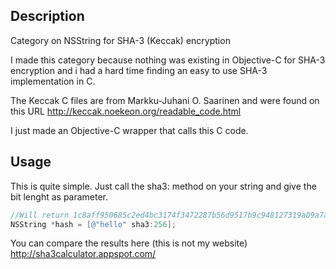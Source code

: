 ## Description

Category on NSString for SHA-3 (Keccak) encryption

I made this category because nothing was existing in Objective-C for SHA-3 encryption and i had a hard time finding an easy to use SHA-3 implementation in C.

The Keccak C files are from Markku-Juhani O. Saarinen and were found on this URL
http://keccak.noekeon.org/readable_code.html

I just made an Objective-C wrapper that calls this C code.


## Usage

This is quite simple.
Just call the sha3: method on your string and give the bit lenght as parameter.

```objective-c
//Will return 1c8aff950685c2ed4bc3174f3472287b56d9517b9c948127319a09a7a36deac8
NSString *hash = [@"hello" sha3:256];

```

You can compare the results here (this is not my website)
http://sha3calculator.appspot.com/